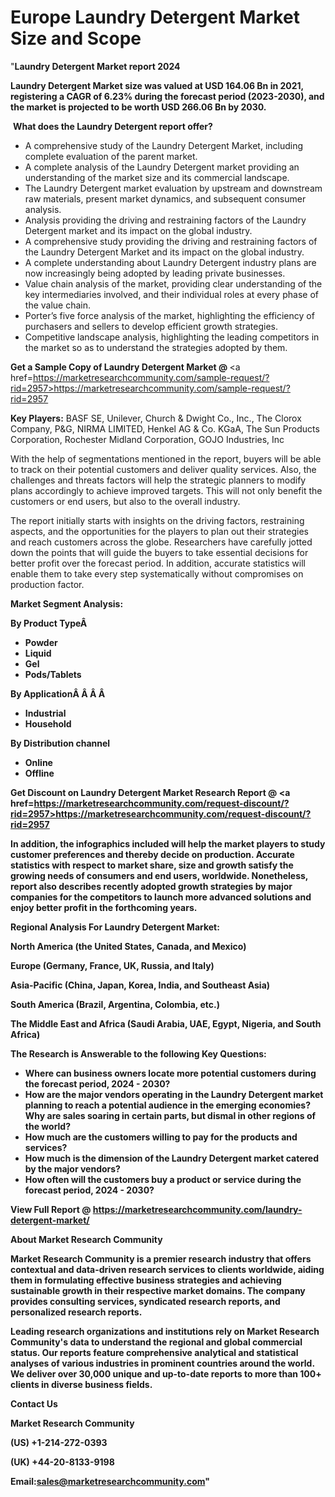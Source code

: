 # Europe Laundry Detergent Market Size and Scope 
"<strong>Laundry Detergent Market report 2024</strong>

<strong>Laundry Detergent Market size was valued at USD 164.06 Bn in 2021, registering a CAGR of 6.23% during the forecast period (2023-2030), and the market is projected to be worth USD 266.06 Bn by 2030.</strong>

 <strong><b>What does the Laundry Detergent report offer?</b></strong>
<ul>
  <li>A comprehensive study of the Laundry Detergent Market, including complete evaluation of the parent market.</li>
  <li>A complete analysis of the Laundry Detergent market providing an understanding of the market size and its commercial landscape.</li>
  <li>The Laundry Detergent market evaluation by upstream and downstream raw materials, present market dynamics, and subsequent consumer analysis.</li>
  <li>Analysis providing the driving and restraining factors of the Laundry Detergent market and its impact on the global industry.</li>
  <li>A comprehensive study providing the driving and restraining factors of the Laundry Detergent Market and its impact on the global industry.</li>
  <li>A complete understanding about Laundry Detergent industry plans are now increasingly being adopted by leading private businesses.</li>
  <li>Value chain analysis of the market, providing clear understanding of the key intermediaries involved, and their individual roles at every phase of the value chain.</li>
  <li>Porter’s five force analysis of the market, highlighting the efficiency of purchasers and sellers to develop efficient growth strategies.</li>
  <li>Competitive landscape analysis, highlighting the leading competitors in the market so as to understand the strategies adopted by them.</li>
</ul>

<strong>Get a Sample Copy of Laundry Detergent Market @ </strong><a href=https://marketresearchcommunity.com/sample-request/?rid=2957><u>https://marketresearchcommunity.com/sample-request/?rid=2957</u></a>

<strong>Key Players:</strong> 
BASF SE, Unilever, Church &amp; Dwight Co., Inc., The Clorox Company, P&amp;G, NIRMA LIMITED, Henkel AG &amp; Co. KGaA, The Sun Products Corporation, Rochester Midland Corporation, GOJO Industries, Inc

With the help of segmentations mentioned in the report, buyers will be able to track on their potential customers and deliver quality services. Also, the challenges and threats factors will help the strategic planners to modify plans accordingly to achieve improved targets. This will not only benefit the customers or end users, but also to the overall industry.

The report initially starts with insights on the driving factors, restraining aspects, and the opportunities for the players to plan out their strategies and reach customers across the globe. Researchers have carefully jotted down the points that will guide the buyers to take essential decisions for better profit over the forecast period. In addition, accurate statistics will enable them to take every step systematically without compromises on production factor.

<strong>Market Segment Analysis:</strong>


<strong><strong>By Product TypeÂ  </strong></h4>
<ul>
 	<li>Powder</li>
 	<li>Liquid</li>
 	<li>Gel</li>
 	<li>Pods/Tablets</li>
</ul>
<strong><strong>By ApplicationÂ Â Â Â  </strong></h4>
<ul>
 	<li>Industrial</li>
 	<li>Household</li>
</ul>
<strong><strong>By Distribution channel</strong></h4>
<ul>
 	<li>Online</li>
 	<li>Offline</li>
</ul>

<strong>Get Discount on Laundry Detergent Market Research Report @ </b></strong><a href=https://marketresearchcommunity.com/request-discount/?rid=2957><u>https://marketresearchcommunity.com/request-discount/?rid=2957</u></a>

In addition, the infographics included will help the market players to study customer preferences and thereby decide on production. Accurate statistics with respect to market share, size and growth satisfy the growing needs of consumers and end users, worldwide. Nonetheless, report also describes recently adopted growth strategies by major companies for the competitors to launch more advanced solutions and enjoy better profit in the forthcoming years.

<strong>Regional Analysis For Laundry Detergent Market:</strong>

<strong>North America</strong> (the United States, Canada, and Mexico)

<strong>Europe</strong> (Germany, France, UK, Russia, and Italy)

<strong>Asia-Pacific</strong> (China, Japan, Korea, India, and Southeast Asia)

<strong>South America</strong> (Brazil, Argentina, Colombia, etc.)

<strong>The Middle East and Africa</strong> (Saudi Arabia, UAE, Egypt, Nigeria, and South Africa)

<strong>The Research is Answerable to the following Key Questions:</strong>
<ul>
 	<li>Where can business owners locate more potential customers during the forecast period, 2024 - 2030?</li>
 	<li>How are the major vendors operating in the Laundry Detergent market planning to reach a potential audience in the emerging economies? Why are sales soaring in certain parts, but dismal in other regions of the world?</li>
 	<li>How much are the customers willing to pay for the products and services?</li>
 	<li>How much is the dimension of the Laundry Detergent market catered by the major vendors?</li>
 	<li>How often will the customers buy a product or service during the forecast period, 2024 - 2030?</li>
</ul>

<strong>View Full Report @</strong> <a href=https://marketresearchcommunity.com/laundry-detergent-market/>https://marketresearchcommunity.com/laundry-detergent-market/</a>

<strong>About Market Research Community</strong>

Market Research Community is a premier research industry that offers contextual and data-driven research services to clients worldwide, aiding them in formulating effective business strategies and achieving sustainable growth in their respective market domains. The company provides consulting services, syndicated research reports, and personalized research reports.

Leading research organizations and institutions rely on Market Research Community's data to understand the regional and global commercial status. Our reports feature comprehensive analytical and statistical analyses of various industries in prominent countries around the world. We deliver over 30,000 unique and up-to-date reports to more than 100+ clients in diverse business fields.

<strong>Contact Us</strong>

<strong>Market Research Community</strong>

(US) +1-214-272-0393

(UK) +44-20-8133-9198

<strong>Email:</strong>sales@marketresearchcommunity.com"
